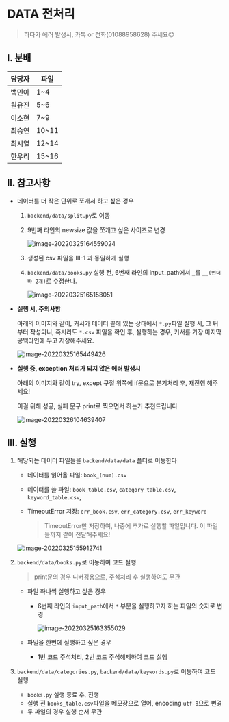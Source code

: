 # DATA 전처리

> 하다가 에러 발생시, 카톡 or 전화(01088958628) 주세요😊



## Ⅰ. 분배

| 담당자 | 파일  |
| ------ | ----- |
| 백민아 | 1~4   |
| 원유진 | 5~6   |
| 이소현 | 7~9   |
| 최승연 | 10~11 |
| 최시열 | 12~14 |
| 한우리 | 15~16 |





## Ⅱ. 참고사항

- 데이터를 더 작은 단위로 쪼개서 하고 싶은 경우

  1. `backend/data/split.py`로 이동

  2. 9번째 라인의 newsize 값을 쪼개고 싶은 사이즈로 변경

     ![image-20220325164559024](C:\Users\multicampus\Desktop\SSAFY\3.특화PJT\kkubook\backend\data\README.assets\image-20220325164559024.png)

  3. 생성된 csv 파일을 Ⅲ-1 과 동일하게 실행

  4. `backend/data/books.py` 실행 전, 6번째 라인의 input_path에서 `_`를 `__(언더바 2개)`로 수정한다.

     ![image-20220325165158051](C:\Users\multicampus\Desktop\SSAFY\3.특화PJT\kkubook\backend\data\README.assets\image-20220325165158051.png)

- **실행 시, 주의사항**

  아래의 이미지와 같이, 커서가 데이터 끝에 있는 상태에서 `*.py`파일 실행 시, 그 뒤부터 작성되니, 혹시라도 `*.csv` 파일을 확인 후, 실행하는 경우, 커서를 가장 마지막 공백라인에 두고 저장해주세요.

  ![image-20220325165449426](C:\Users\multicampus\Desktop\SSAFY\3.특화PJT\kkubook\backend\data\README.assets\image-20220325165449426.png)
  
- **실행 중, exception 처리가 되지 않은 에러 발생시**

  아래의 이미지와 같이 try, except 구절 위쪽에 if문으로 분기처리 후, 재진행 해주세요!

  이걸 위해 성공, 실패 문구 print로 찍으면서 하는거 추천드립니다

  ![image-20220326104639407](C:\Users\multicampus\Desktop\SSAFY\3.특화PJT\kkubook\backend\data\README.assets\image-20220326104639407.png)





## Ⅲ. 실행

1. 해당되는 데이터 파일들을 `backend/data/data` 폴더로 이동한다

   - 데이터를 읽어올 파일: `book_(num).csv`
   
   - 데이터를 쓸 파일: `book_table.csv`, `category_table.csv`, `keyword_table.csv`, 
   
   - TimeoutError 저장: `err_book.csv`, `err_category.csv`, `err_keyword`
   
     > TimeoutError만 저장하여, 나중에 추가로 실행할 파일입니다. 이 파일들까지 같이 전달해주세요! 
   
   ![image-20220325155912741](C:\Users\multicampus\Desktop\SSAFY\3.특화PJT\kkubook\backend\data\README.assets\image-20220325155912741.png)



2. `backend/data/books.py`로 이동하여 코드 실행

   > print문의 경우 디버깅용으로, 주석처리 후 실행하여도 무관

   - 파일 하나씩 실행하고 싶은 경우

     - 6번째 라인의 `input_path`에서 `*` 부분을 실행하고자 하는 파일의 숫자로 변경

       ![image-20220325163355029](C:\Users\multicampus\Desktop\SSAFY\3.특화PJT\kkubook\backend\data\README.assets\image-20220325163355029.png) 

   - 파일을 한번에 실행하고 싶은 경우

     - 1번 코드 주석처리, 2번 코드 주석해제하여 코드 실행
     
     



3. `backend/data/categories.py`, `backend/data/keywords.py`로 이동하여 코드 실행
   - `books.py` 실행 종료 후, 진행
   - 실행 전 `books_table.csv`파일을 메모장으로 열어, encoding `utf-8`으로 변경
   - 두 파일의 경우 실행 순서 무관

